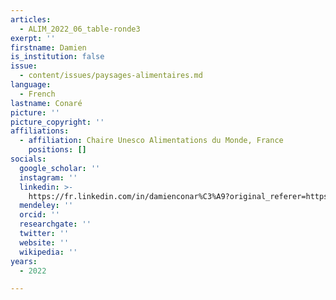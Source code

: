 ```yaml
---
articles:
  - ALIM_2022_06_table-ronde3
exerpt: ''
firstname: Damien
is_institution: false
issue:
  - content/issues/paysages-alimentaires.md
language:
  - French
lastname: Conaré
picture: ''
picture_copyright: ''
affiliations:
  - affiliation: Chaire Unesco Alimentations du Monde, France
    positions: []
socials:
  google_scholar: ''
  instagram: ''
  linkedin: >-
    https://fr.linkedin.com/in/damienconar%C3%A9?original_referer=https%3A%2F%2Fwww.google.com%2F
  mendeley: ''
  orcid: ''
  researchgate: ''
  twitter: ''
  website: ''
  wikipedia: ''
years:
  - 2022

---
```

